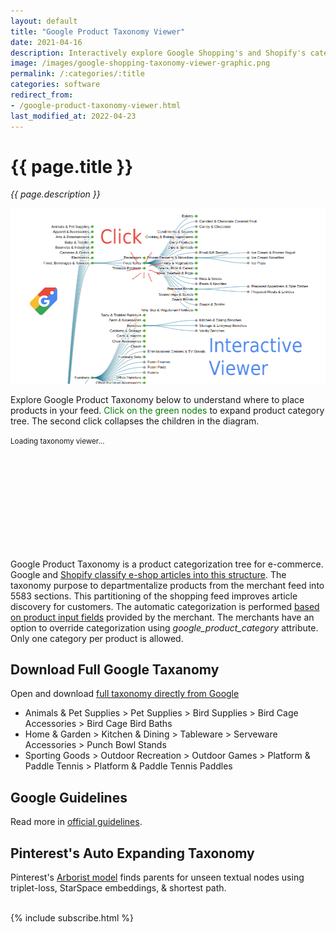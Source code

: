 ```yaml
---
layout: default
title: "Google Product Taxonomy Viewer"
date: 2021-04-16
description: Interactively explore Google Shopping's and Shopify's categories to configure products in your feed.
image: /images/google-shopping-taxonomy-viewer-graphic.png
permalink: /:categories/:title
categories: software
redirect_from:
- /google-product-taxonomy-viewer.html
last_modified_at: 2022-04-23
---
```


# {{ page.title }}

<i>{{ page.description }}</i>

![Google Product Taxonomy Interactive Viewer ](/images/google-shopping-taxonomy-viewer-graphic.png)

Explore Google Product Taxonomy below to understand where to place products in your feed.
<span style="color: green">Click on the green nodes</span> to expand product category tree. The second click collapses the children in the diagram.

<script src="/js/d3.v6.min.js" type="text/javascript"></script>
<script src="/js/google-shopping-taxonomy.js" type="text/javascript"></script>

<small id="d3noScript">
    Loading taxonomy viewer...
</small>

<svg id="d3view" style="width: 90%; height: auto; overflow: auto !important;"></svg>


Google Product Taxonomy is a product categorization tree for e-commerce.
Google and [Shopify classify e-shop articles into this structure](https://help.shopify.com/en/manual/online-sales-channels/facebook/checkout-on-instagram-and-facebook/product-categories).
The taxonomy purpose to departmentalize products from the merchant feed into 5583 sections.
This partitioning of the shopping feed improves article discovery for customers.
The automatic categorization is performed [based on product input fields](https://support.google.com/merchants/answer/6324436?hl=en) provided by the merchant.
The merchants have an option to override categorization using _google_product_category_ attribute.
Only one category per product is allowed.

## Download Full Google Taxanomy
Open and download [full taxonomy directly from Google](http://google.com/basepages/producttype/taxonomy.en-US.txt)
- Animals & Pet Supplies > Pet Supplies > Bird Supplies > Bird Cage Accessories > Bird Cage Bird Baths
- Home & Garden > Kitchen & Dining > Tableware > Serveware Accessories > Punch Bowl Stands
- Sporting Goods > Outdoor Recreation > Outdoor Games > Platform & Paddle Tennis > Platform & Paddle Tennis Paddles

## Google Guidelines
Read more in [official guidelines](https://support.google.com/merchants/answer/6324436?hl=en#zippy=%2Cshopping-ads-campaigns%2Capparel-products).


## Pinterest's Auto Expanding Taxonomy
Pinterest's [Arborist model](/ml/Automatically-Expanding-Taxonomy) finds parents for unseen textual nodes using triplet-loss, StarSpace embeddings, & shortest path.


<br>
{% include subscribe.html %}